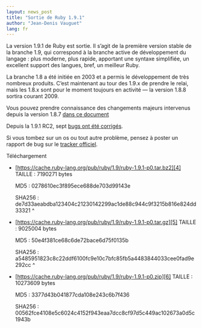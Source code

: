 ```yaml
---
layout: news_post
title: "Sortie de Ruby 1.9.1"
author: "Jean-Denis Vauguet"
lang: fr
---
```


La version 1.9.1 de Ruby est sortie. Il s’agit de la première version
stable de la branche 1.9, qui correspond à la branche active de
développement du langage : plus moderne, plus rapide, apportant une
syntaxe simplifiée, un excellent support des langues, bref, un meilleur
Ruby.

La branche 1.8 a été initiée en 2003 et a permis le développement de
très nombreux produits. C’est maintenant au tour des 1.9.x de prendre le
relai, mais les 1.8.x sont pour le moment toujours en activité — la
version 1.8.8 sortira courant 2009.

Vous pouvez prendre connaissance des changements majeurs intervenus
depuis la version 1.8.7 [dans ce document][1]

Depuis la 1.9.1 RC2, sept [bugs ont été corrigés][2].

Si vous tombez sur un os ou tout autre problème, pensez à poster un
rapport de bug sur le [tracker officiel][3].

Téléchargement

* [https://cache.ruby-lang.org/pub/ruby/1.9/ruby-1.9.1-p0.tar.bz2][4]
  TAILLE : 7190271 bytes

  MD5 : 0278610ec3f895ece688de703d99143e

  SHA256 :
  de7d33aeabdba123404c21230142299ac1de88c944c9f3215b816e824dd33321
^

* [https://cache.ruby-lang.org/pub/ruby/1.9/ruby-1.9.1-p0.tar.gz][5]
  TAILLE : 9025004 bytes

  MD5 : 50e4f381ce68c6de72bace6d75f0135b

  SHA256 :
  a5485951823c8c22ddf6100fc9e10c7bfc85fb5a4483844033cee0fad9e292cc
^

* [https://cache.ruby-lang.org/pub/ruby/1.9/ruby-1.9.1-p0.zip][6]
  TAILLE : 10273609 bytes

  MD5 : 3377d43b041877cda108e243c6b7f436

  SHA256 :
  00562fce4108e5c6024c4152f943eaa7dcc8cf97d5c449ac102673a0d5c1943b



[1]: http://svn.ruby-lang.org/repos/ruby/tags/v1_9_1_0/NEWS
[2]: https://bugs.ruby-lang.org/projects/ruby-19/issues?query_id=11
[3]: https://bugs.ruby-lang.org
[4]: https://cache.ruby-lang.org/pub/ruby/1.9/ruby-1.9.1-p0.tar.bz2
[5]: https://cache.ruby-lang.org/pub/ruby/1.9/ruby-1.9.1-p0.tar.gz
[6]: https://cache.ruby-lang.org/pub/ruby/1.9/ruby-1.9.1-p0.zip
